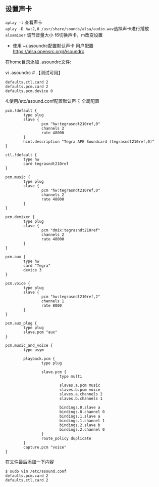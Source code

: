 ## 设置声卡
`aplay -l` 查看声卡  
`aplay -D hw:2,0 /usr/share/sounds/alsa/audio.wav`选择声卡进行播放  
`alsamixer` 调节音量大小 f6切换声卡，m改变设置  
* 使用 ~/.asoundrc配置默认声卡
用户配置  
https://alsa.opensrc.org/Asoundrc

在home目录添加 .asoundrc文件:

vi .asoundrc # 【测试可用】
```
defaults.ctl.card 2 
defaults.pcm.card 2
defaults.pcm.device 0
```
4.使用/etc/asound.conf配置默认声卡
全局配置  
```
pcm.!default {
        type plug
        slave {
                pcm "hw:tegrasndt210ref,0"
                channels 2
                rate 48000
        }
        hint.description "Tegra APE Soundcard (tegrasndt210ref,0)"
}

ctl.!default {
        type hw
        card tegrasndt210ref
}

pcm.music {
        type plug
        slave {
                pcm "hw:tegrasndt210ref,0"
                channels 2
                rate 48000
        }
}

pcm.demixer {
        type plug
        slave {
                pcm "dmix:tegrasndt210ref"
                channels 2
                rate 48000
        }
}

pcm.aux {
        type hw
        card "Tegra"
        device 3
}

pcm.voice {
        type plug
        slave {
                pcm "hw:tegrasndt210ref,2"
                channels 1
                rate 8000
        }
}

pcm.aux_plug {
        type plug
        slave.pcm "aux"
}

pcm.music_and_voice {
        type asym

        playback.pcm {
                type plug

                slave.pcm {
                        type multi

                        slaves.a.pcm music
                        slaves.b.pcm voice
                        slaves.a.channels 2
                        slaves.b.channels 1

                        bindings.0.slave a
                        bindings.0.channel 0
                        bindings.1.slave a
                        bindings.1.channel 1
                        bindings.2.slave b
                        bindings.2.channel 0
                }
                route_policy duplicate
        }
        capture.pcm "voice"
}
```
在文件最后添加一下内容

```
$ sudo vim /etc/asound.conf   
defaults.pcm.card 2  
defaults.ctl.card 2  
  ```